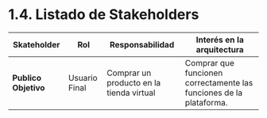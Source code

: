 # 1.4. Listado de Stakeholders


|**Skateholder**| **Rol** | **Responsabilidad** | **Interés en la arquitectura** |
|--- | --- |--- |---|
|**Publico Objetivo**| Usuario Final | Comprar un producto en la tienda virtual | Comprar que funcionen correctamente las funciones de la plataforma. |
